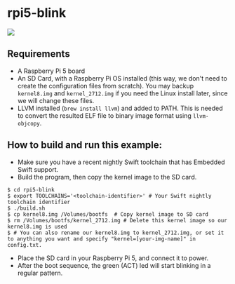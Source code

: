 # rpi5-blink

<img src="assets/raspi5.png">

## Requirements

- A Raspberry Pi 5 board
- An SD Card, with a Raspberry Pi OS installed (this way, we don't need to create the configuration files from scratch). You may backup `kernel8.img` and `kernel_2712.img` if you need the Linux install later, since we will change these files.
- LLVM installed (`brew install llvm`) and added to PATH. This is needed to convert the resulted ELF file to binary image format using `llvm-objcopy`.

## How to build and run this example:

- Make sure you have a recent nightly Swift toolchain that has Embedded Swift support.
- Build the program, then copy the kernel image to the SD card.
``` console
$ cd rpi5-blink
$ export TOOLCHAINS='<toolchain-identifier>' # Your Swift nightly toolchain identifier
$ ./build.sh
$ cp kernel8.img /Volumes/bootfs  # Copy kernel image to SD card
$ rm /Volumes/bootfs/kernel_2712.img # Delete this kernel image so our kernel8.img is used
$ # You can also rename our kernel8.img to kernel_2712.img, or set it to anything you want and specify "kernel=[your-img-name]" in config.txt.
```
- Place the SD card in your Raspberry Pi 5, and connect it to power.
- After the boot sequence, the green (ACT) led will start blinking in a regular pattern.

